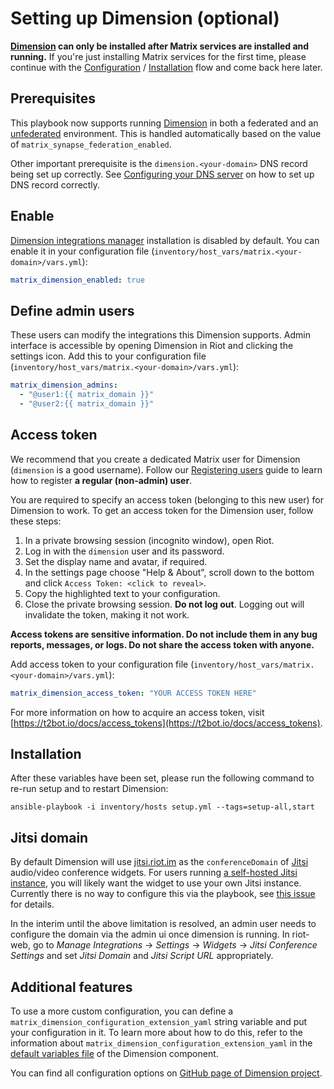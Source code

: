 # Setting up Dimension (optional)

**[Dimension](https://dimension.t2bot.io) can only be installed after Matrix services are installed and running.**
If you're just installing Matrix services for the first time, please continue with the [Configuration](configuring-playbook.md) / [Installation](installing.md) flow and come back here later.

## Prerequisites

This playbook now supports running [Dimension](https://dimension.t2bot.io) in both a federated and an [unfederated](https://github.com/turt2live/matrix-dimension/blob/master/docs/unfederated.md) environment. This is handled automatically based on the value of `matrix_synapse_federation_enabled`.

Other important prerequisite is the `dimension.<your-domain>` DNS record being set up correctly. See [Configuring your DNS server](configuring-dns.md) on how to set up DNS record correctly.


## Enable

[Dimension integrations manager](https://dimension.t2bot.io) installation is disabled by default. You can enable it in your configuration file (`inventory/host_vars/matrix.<your-domain>/vars.yml`):

```yaml
matrix_dimension_enabled: true
```


## Define admin users

These users can modify the integrations this Dimension supports. Admin interface is accessible by opening Dimension in Riot and clicking the settings icon.
Add this to your configuration file (`inventory/host_vars/matrix.<your-domain>/vars.yml`):

```yaml
matrix_dimension_admins:
  - "@user1:{{ matrix_domain }}"
  - "@user2:{{ matrix_domain }}"
```


## Access token

We recommend that you create a dedicated Matrix user for Dimension (`dimension` is a good username).
Follow our [Registering users](registering-users.md) guide to learn how to register **a regular (non-admin) user**.

You are required to specify an access token (belonging to this new user) for Dimension to work.
To get an access token for the Dimension user, follow these steps:

1. In a private browsing session (incognito window), open Riot.
2. Log in with the `dimension` user and its password.
1. Set the display name and avatar, if required.
2. In the settings page choose "Help & About", scroll down to the bottom and click `Access Token: <click to reveal>`.
3. Copy the highlighted text to your configuration.
4. Close the private browsing session. **Do not log out**. Logging out will invalidate the token, making it not work.

**Access tokens are sensitive information. Do not include them in any bug reports, messages, or logs. Do not share the access token with anyone.**

Add access token to your configuration file (`inventory/host_vars/matrix.<your-domain>/vars.yml`):

```yaml
matrix_dimension_access_token: "YOUR ACCESS TOKEN HERE"
```

For more information on how to acquire an access token, visit [https://t2bot.io/docs/access_tokens](https://t2bot.io/docs/access_tokens).


## Installation

After these variables have been set, please run the following command to re-run setup and to restart Dimension:

```
ansible-playbook -i inventory/hosts setup.yml --tags=setup-all,start
```


## Jitsi domain

By default Dimension will use [jitsi.riot.im](https://jitsi.riot.im/) as the `conferenceDomain` of [Jitsi](https://jitsi.org/) audio/video conference widgets. For users running [a self-hosted Jitsi instance](./configuring-playbook-jitsi.md), you will likely want the widget to use your own Jitsi instance. Currently there is no way to configure this via the playbook, see [this issue](https://github.com/turt2live/matrix-dimension/issues/345) for details.

In the interim until the above limitation is resolved, an admin user needs to configure the domain via the admin ui once dimension is running. In riot-web, go to *Manage Integrations* &rightarrow; *Settings* &rightarrow; *Widgets* &rightarrow; *Jitsi Conference Settings* and set *Jitsi Domain* and *Jitsi Script URL* appropriately.


## Additional features

To use a more custom configuration, you can define a `matrix_dimension_configuration_extension_yaml` string variable and put your configuration in it.
To learn more about how to do this, refer to the information about `matrix_dimension_configuration_extension_yaml` in the [default variables file](../roles/matrix-dimension/defaults/main.yml) of the Dimension component.

You can find all configuration options on [GitHub page of Dimension project](https://github.com/turt2live/matrix-dimension/blob/master/config/default.yaml).
